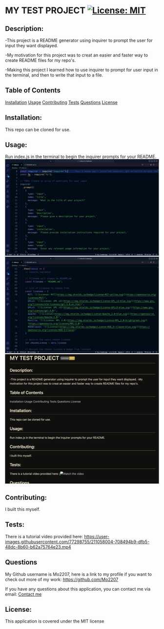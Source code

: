 # MY TEST PROJECT [![License: MIT](https://img.shields.io/badge/License-MIT-yellow.svg)](https://opensource.org/licenses/MIT)

## Description: 
-This project is a README generator using inquirer to prompt the user for input they want displayed.

-My motivation for this project was to creat an easier and faster way to create README files for my repo's.

-Making this project I learned how to use inquirer to prompt for user input in the terminal, and then to write that input to a file.

## Table of Contents
[Installation](#installation)
[Usage](#usage)
[Contributing](#contributing)
[Tests](#tests)
[Questions](#questions)
[License](#license)

## Installation:
This repo can be cloned for use.
    
## Usage:
Run index.js in the terminal to begin the inquirer prompts for your README.
!["README prompts"](/images/READMEprompts.png)
!["README licenses"](/images/READMElicenses.png)
!["README"](/images/READMEexample.png)
    
## Contributing:
I built this myself.
    
## Tests:
There is a tutorial video provided here: https://user-images.githubusercontent.com/77298755/211058004-708494b9-dfb5-48dc-8b60-b62a75764e23.mp4

## Questions
My Github username is Mo2207, here is a link to my profile if you want to check out more of my work: 
https://github.com/Mo2207

If you have any questions about this application, you can contact me via email: 
[Contact me](mailto:gabemorris1042@gmail.com)

## License:
This application is covered under the MIT license
